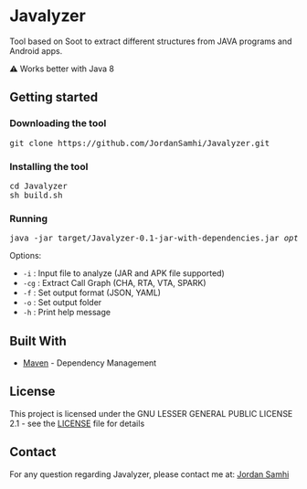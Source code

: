 # Javalyzer

Tool based on Soot to extract different structures from JAVA programs and Android apps.

⚠️ Works better with Java 8

## Getting started

### Downloading the tool

<pre>
git clone https://github.com/JordanSamhi/Javalyzer.git
</pre>

### Installing the tool

<pre>
cd Javalyzer
sh build.sh
</pre>

### Running

<pre>
java -jar target/Javalyzer-0.1-jar-with-dependencies.jar <i>options</i>
</pre>

Options:

* ```-i``` : Input file to analyze (JAR and APK file supported)
* ```-cg``` : Extract Call Graph (CHA, RTA, VTA, SPARK)
* ```-f``` : Set output format (JSON, YAML)
* ```-o``` : Set output folder
* ```-h``` : Print help message

## Built With

* [Maven](https://maven.apache.org/) - Dependency Management

## License
This project is licensed under the GNU LESSER GENERAL PUBLIC LICENSE 2.1 - see the [LICENSE](LICENSE) file for details

## Contact

For any question regarding Javalyzer, please contact me at:
[Jordan Samhi](mailto:jordan.samhi@uni.lu)
